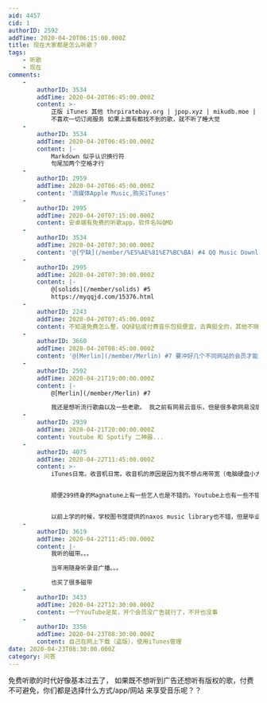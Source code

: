 ```yaml
---
aid: 4457
cid: 1
authorID: 2592
addTime: 2020-04-20T06:15:00.000Z
title: 现在大家都是怎么听歌？
tags:
    - 听歌
    - 现在
comments:
    -
        authorID: 3534
        addTime: 2020-04-20T06:45:00.000Z
        content: >-
            正版 iTunes 其他 thrpiratebay.org | jpop.xyz | mikudb.moe | acg.rip 网易云
            不喜欢一切订阅服务 如果上面有都找不到的歌，就不听了睡大觉
    -
        authorID: 3534
        addTime: 2020-04-20T06:45:00.000Z
        content: |-
            Markdown 似乎认识换行符  
            句尾加两个空格才行
    -
        authorID: 2959
        addTime: 2020-04-20T06:45:00.000Z
        content: '流媒体Apple Music,购买iTunes'
    -
        authorID: 2995
        addTime: 2020-04-20T07:15:00.000Z
        content: 安卓端有免费的听歌app，软件名叫QMD
    -
        authorID: 3534
        addTime: 2020-04-20T07:30:00.000Z
        content: '@[宁缺](/member/%E5%AE%81%E7%BC%BA) #4 QQ Music Downloader？'
    -
        authorID: 2995
        addTime: 2020-04-20T07:30:00.000Z
        content: |-
            @[solids](/member/solids) #5  
            https://myqqjd.com/15376.html
    -
        authorID: 2243
        addTime: 2020-04-20T07:45:00.000Z
        content: 不知道免费怎么整，QQ绿钻或付费音乐包挺便宜，古典挺全的，其他不晓得\`\`
    -
        authorID: 3660
        addTime: 2020-04-20T08:45:00.000Z
        content: '@[Merlin](/member/Merlin) #7 要冲好几个不同网站的会员才能听到所有偏门歌，老歌。qq绿钻少很多好听的。'
    -
        authorID: 2592
        addTime: 2020-04-21T19:00:00.000Z
        content: |-
            @[Merlin](/member/Merlin) #7

            我还是想听流行歌曲以及一些老歌。 我之前有网易云音乐，但是很多歌网易没版权。在国外常常YouTube会员去广告听歌。
    -
        authorID: 2939
        addTime: 2020-04-21T20:00:00.000Z
        content: Youtube 和 Spotify 二神器...
    -
        authorID: 4075
        addTime: 2020-04-22T11:45:00.000Z
        content: >-
            iTunes日常。收音机日常。收音机的原因是因为我不想占用带宽（电脑硬盘小大部分时候都靠streaming），二来收音机方便发现平时没有注意到的音乐。大部分streaming的平台的电台功能都还是不如真正的电台手工推荐。


            顺便299终身的Magnatune上有一些艺人也是不错的。Youtube上也有一些不错的创作者。


            以前上学的时候，学校图书馆提供的naxos music library也不错，但是毕业之后就没有了……。
    -
        authorID: 3619
        addTime: 2020-04-22T11:45:00.000Z
        content: |-
            我听的磁带。。。

            当年用随身听录音广播。。。

            也买了很多磁带
    -
        authorID: 3433
        addTime: 2020-04-22T12:30:00.000Z
        content: 一个YouTube足矣，开个会员没广告就行了，不开也没事
    -
        authorID: 3356
        addTime: 2020-04-23T08:30:00.000Z
        content: 自己在网上下载（盗版），使用iTunes管理
date: 2020-04-23T08:30:00.000Z
category: 问答
---
```


免费听歌的时代好像基本过去了， 如果既不想听到广告还想听有版权的歌，付费不可避免，你们都是选择什么方式/app/网站 来享受音乐呢？？
